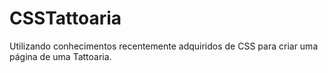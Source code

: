 # CSSTattoaria

Utilizando conhecimentos recentemente adquiridos de CSS para criar uma página de uma Tattoaria.

